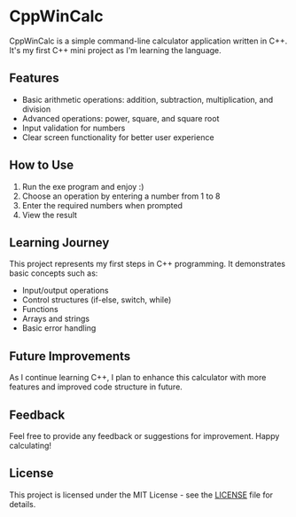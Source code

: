 # CppWinCalc

CppWinCalc is a simple command-line calculator application written in C++. It's my first C++ mini project as I'm learning the language.

## Features

- Basic arithmetic operations: addition, subtraction, multiplication, and division
- Advanced operations: power, square, and square root
- Input validation for numbers
- Clear screen functionality for better user experience

## How to Use

1. Run the exe program and enjoy :)
2. Choose an operation by entering a number from 1 to 8
3. Enter the required numbers when prompted
4. View the result

## Learning Journey

This project represents my first steps in C++ programming. It demonstrates basic concepts such as:

- Input/output operations
- Control structures (if-else, switch, while)
- Functions
- Arrays and strings
- Basic error handling

## Future Improvements

As I continue learning C++, I plan to enhance this calculator with more features and improved code structure in future.

## Feedback

Feel free to provide any feedback or suggestions for improvement. Happy calculating!

## License

This project is licensed under the MIT License - see the [LICENSE](LICENSE) file for details.
